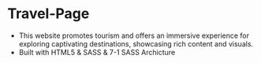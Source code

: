 <h1>Travel-Page</h1>
<ul>
  <li>This website promotes tourism and offers an immersive experience for exploring captivating destinations, showcasing rich content and visuals.</li>
  <li>Built with HTML5 & SASS & 7-1 SASS Archicture</li>
</ul>
